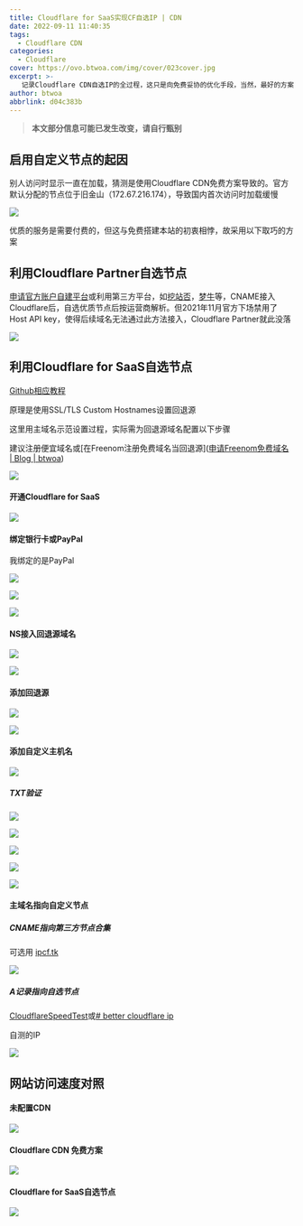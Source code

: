 ```yaml
---
title: Cloudflare for SaaS实现CF自选IP | CDN
date: 2022-09-11 11:40:35
tags: 
  - Cloudflare CDN
categories:
  - Cloudflare
cover: https://ovo.btwoa.com/img/cover/023cover.jpg
excerpt: >-
   记录Cloudflare CDN自选IP的全过程，这只是向免费妥协的优化手段，当然，最好的方案还是上云，使用付费套餐
author: btwoa
abbrlink: d04c383b
---
```


> **本文部分信息可能已发生改变，请自行甄别**

## 启用自定义节点的起因

别人访问时显示一直在加载，猜测是使用Cloudflare CDN免费方案导致的。官方默认分配的节点位于旧金山（172.67.216.174），导致国内首次访问时加载缓慢

![](https://ovo.btwoa.com/img/webp/202209111253256.webp)

优质的服务是需要付费的，但这与免费搭建本站的初衷相悖，故采用以下取巧的方案

## 利用Cloudflare Partner自选节点

[申请官方账户](https://www.cloudflare.com/partners/become-a-partner)[自建平台](https://github.com/Netrvin/CFPMP)或利用第三方平台，如[挖站否](https://cdn.wzfou.com/)，[梦牛](https://www.mnn.tw/panel)等，CNAME接入Cloudflare后，自选优质节点后按运营商解析。但2021年11月官方下场禁用了Host API key，使得后续域名无法通过此方法接入，Cloudflare Partner就此没落

![](https://ovo.btwoa.com/img/webp/202209111221973.webp)

## 利用Cloudflare for SaaS自选节点

[Github相应教程](https://github.com/dalaolala/blog/issues/46)

原理是使用SSL/TLS Custom Hostnames设置回退源

这里用主域名示范设置过程，实际需为回退源域名配置以下步骤

建议注册便宜域名或[在Freenom注册免费域名当回退源]([申请Freenom免费域名 | Blog | btwoa](https://blog.btwoa.com/29ccf94f))

![](https://ovo.btwoa.com/img/webp/202209111234126.webp)

#### 开通Cloudflare for SaaS

![](https://ovo.btwoa.com/img/webp/202209111237076.webp)

#### 绑定银行卡或PayPal

我绑定的是PayPal

![](https://ovo.btwoa.com/img/webp/202209111240545.webp)

![](https://ovo.btwoa.com/img/webp/202209111242116.webp)

![](https://ovo.btwoa.com/img/webp/202209111245684.webp)

#### NS接入回退源域名

![](https://ovo.btwoa.com/img/webp/202209111339400.webp)

![](https://ovo.btwoa.com/img/webp/202209111257716.webp)

#### 添加回退源

![](https://ovo.btwoa.com/img/webp/202209111346822.webp)

![](https://ovo.btwoa.com/img/webp/202209111347099.webp)

#### 添加自定义主机名

![](https://ovo.btwoa.com/img/webp/202209111353419.webp)

##### TXT验证

![](https://ovo.btwoa.com/img/webp/202209111356430.webp)

![](https://ovo.btwoa.com/img/webp/202209111357467.webp)

![](https://ovo.btwoa.com/img/webp/202209111404090.webp)

![](https://ovo.btwoa.com/img/webp/202209111405447.webp)

![](https://ovo.btwoa.com/img/webp/202209111422245.webp)
#### 主域名指向自定义节点

##### CNAME指向第三方节点合集

可选用 [ipcf.tk](https://ipcf.tk)

![](https://ovo.btwoa.com/img/webp/202209111433832.webp)

##### A记录指向自选节点

[CloudflareSpeedTest](https://github.com/XIU2/CloudflareSpeedTest)或[# better cloudflare ip](https://github.com/badafans/better-cloudflare-ip)

自测的IP

![](https://ovo.btwoa.com/img/webp/202209111446957.webp)

## 网站访问速度对照

#### 未配置CDN

![](https://ovo.btwoa.com/img/webp/202209111501082.webp)

#### Cloudflare CDN 免费方案

![](https://ovo.btwoa.com/img/webp/202209111502715.webp)

#### Cloudflare for SaaS自选节点

![](https://ovo.btwoa.com/img/webp/202209111522962.webp)





